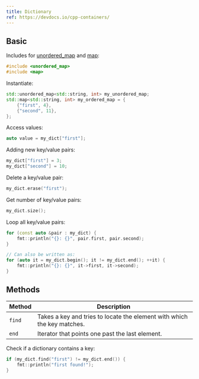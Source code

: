 ```yaml
---
title: Dictionary
ref: https://devdocs.io/cpp-containers/
---
```


## Basic

Includes for
[unordered_map](https://devdocs.io/cpp/container/unordered_map)
and
[map](https://devdocs.io/cpp/container/map):

```cpp
#include <unordered_map>
#include <map>
```

Instantiate:

```cpp
std::unordered_map<std::string, int> my_unordered_map;
std::map<std::string, int> my_ordered_map = {
    {"first", 4},
    {"second", 11},
};
```

Access values:

```cpp
auto value = my_dict["first"];
```

Adding new key/value pairs:

```cpp
my_dict["first"] = 3;
my_dict["second"] = 10;
```

Delete a key/value pair:

```cpp
my_dict.erase("first");
```

Get number of key/value pairs:

```cpp
my_dict.size();
```

Loop all key/value pairs:

```cpp
for (const auto &pair : my_dict) {
    fmt::println("{}: {}", pair.first, pair.second);
}

// Can also be written as:
for (auto it = my_dict.begin(); it != my_dict.end(); ++it) {
    fmt::println("{}: {}", it->first, it->second);
}
```

## Methods

| Method | Description                                                             |
| ------ | ----------------------------------------------------------------------- |
| `find` | Takes a key and tries to locate the element with which the key matches. |
| `end`  | Iterator that points one past the last element.                         |

Check if a dictionary contains a key:

```cpp
if (my_dict.find("first") != my_dict.end()) {
    fmt::println("first found!");
}
```
